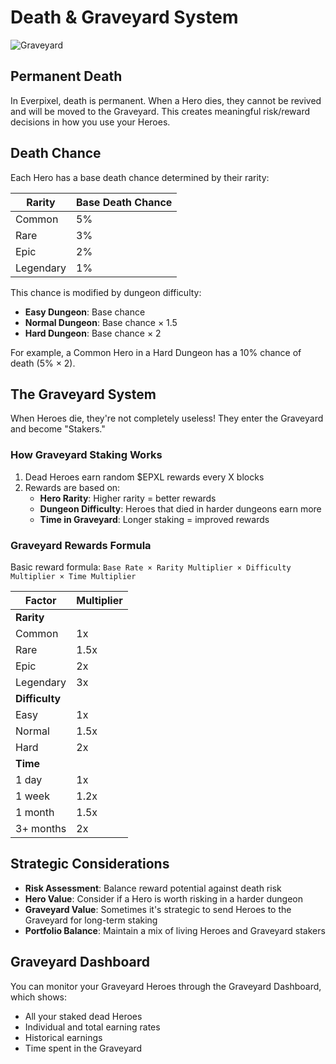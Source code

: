 # Death & Graveyard System

![Graveyard](https://placeholder.com/wp-content/uploads/2018/10/placeholder.png)

## Permanent Death

In Everpixel, death is permanent. When a Hero dies, they cannot be revived and will be moved to the Graveyard. This creates meaningful risk/reward decisions in how you use your Heroes.

## Death Chance

Each Hero has a base death chance determined by their rarity:

| Rarity | Base Death Chance |
|--------|-------------------|
| Common | 5% |
| Rare | 3% |
| Epic | 2% |
| Legendary | 1% |

This chance is modified by dungeon difficulty:
- **Easy Dungeon**: Base chance
- **Normal Dungeon**: Base chance × 1.5
- **Hard Dungeon**: Base chance × 2

For example, a Common Hero in a Hard Dungeon has a 10% chance of death (5% × 2).

## The Graveyard System

When Heroes die, they're not completely useless! They enter the Graveyard and become "Stakers."

### How Graveyard Staking Works

1. Dead Heroes earn random $EPXL rewards every X blocks
2. Rewards are based on:
   - **Hero Rarity**: Higher rarity = better rewards
   - **Dungeon Difficulty**: Heroes that died in harder dungeons earn more
   - **Time in Graveyard**: Longer staking = improved rewards

### Graveyard Rewards Formula

Basic reward formula: `Base Rate × Rarity Multiplier × Difficulty Multiplier × Time Multiplier`

| Factor | Multiplier |
|--------|------------|
| **Rarity** |  |
| Common | 1x |
| Rare | 1.5x |
| Epic | 2x |
| Legendary | 3x |
| **Difficulty** |  |
| Easy | 1x |
| Normal | 1.5x |
| Hard | 2x |
| **Time** |  |
| 1 day | 1x |
| 1 week | 1.2x |
| 1 month | 1.5x |
| 3+ months | 2x |

## Strategic Considerations

- **Risk Assessment**: Balance reward potential against death risk
- **Hero Value**: Consider if a Hero is worth risking in a harder dungeon
- **Graveyard Value**: Sometimes it's strategic to send Heroes to the Graveyard for long-term staking
- **Portfolio Balance**: Maintain a mix of living Heroes and Graveyard stakers

## Graveyard Dashboard

You can monitor your Graveyard Heroes through the Graveyard Dashboard, which shows:
- All your staked dead Heroes
- Individual and total earning rates
- Historical earnings
- Time spent in the Graveyard